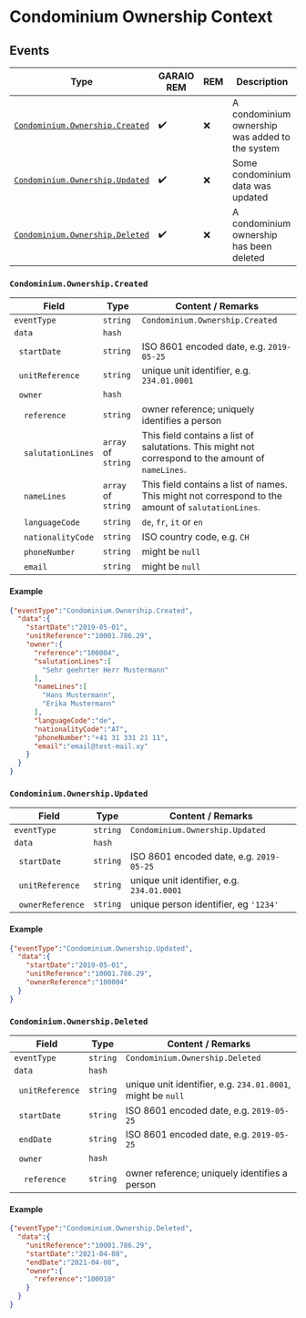 # Condominium Ownership Context

## Events

Type | GARAIO REM | REM | Description
---|---|---|---
[`Condominium.Ownership.Created`](#condominiumownershipcreated) | :heavy_check_mark: | :x: | A condominium ownership was added to the system
[`Condominium.Ownership.Updated`](#condominiumownershipupdated) | :heavy_check_mark: | :x: | Some condominium data was updated
[`Condominium.Ownership.Deleted`](#condominiumownershipdeleted) | :heavy_check_mark: | :x: | A condominium ownership has been deleted

### `Condominium.Ownership.Created`

Field | Type | Content / Remarks
---|---|---
`eventType` | `string` | `Condominium.Ownership.Created`
`data` | `hash` |
&nbsp;&nbsp;`startDate` | `string` | ISO 8601 encoded date, e.g. `2019-05-25`
&nbsp;&nbsp;`unitReference` | `string` | unique unit identifier, e.g. `234.01.0001`
&nbsp;&nbsp;`owner` | `hash` |
&nbsp;&nbsp;&nbsp;&nbsp;`reference` | `string` | owner reference; uniquely identifies a person
&nbsp;&nbsp;&nbsp;&nbsp;`salutationLines` | `array` of `string` | This field contains a list of salutations. This might not correspond to the amount of `nameLines`. |
&nbsp;&nbsp;&nbsp;&nbsp;`nameLines` | `array` of `string` | This field contains a list of names. This might not correspond to the amount of `salutationLines`. |
&nbsp;&nbsp;&nbsp;&nbsp;`languageCode` | `string` | `de`, `fr`, `it` or `en`
&nbsp;&nbsp;&nbsp;&nbsp;`nationalityCode` | `string` | ISO country code, e.g. `CH`
&nbsp;&nbsp;&nbsp;&nbsp;`phoneNumber` | `string` | might be `null`
&nbsp;&nbsp;&nbsp;&nbsp;`email` | `string` | might be `null`

#### Example

```json
{"eventType":"Condominium.Ownership.Created",
  "data":{
    "startDate":"2019-05-01",
    "unitReference":"10001.786.29",
    "owner":{
      "reference":"100004",
      "salutationLines":[
        "Sehr geehrter Herr Mustermann"
      ],
      "nameLines":[
        "Hans Mustermann",
        "Erika Mustermann"
      ],
      "languageCode":"de",
      "nationalityCode":"AT",
      "phoneNumber":"+41 31 331 21 11",
      "email":"email@test-mail.xy"
    }
  }
}
```

### `Condominium.Ownership.Updated`

Field | Type | Content / Remarks
---|---|---
`eventType` | `string` | `Condominium.Ownership.Updated`
`data` | `hash` |
&nbsp;&nbsp;`startDate` | `string` | ISO 8601 encoded date, e.g. `2019-05-25`
&nbsp;&nbsp;`unitReference` | `string` | unique unit identifier, e.g. `234.01.0001`
&nbsp;&nbsp;`ownerReference` | `string` | unique person identifier, eg `'1234'`

#### Example

```json
{"eventType":"Condominium.Ownership.Updated",
  "data":{
    "startDate":"2019-05-01",
    "unitReference":"10001.786.29",
    "ownerReference":"100004"
  }
}
```

### `Condominium.Ownership.Deleted`

Field | Type | Content / Remarks
---|---|---
`eventType` | `string` | `Condominium.Ownership.Deleted`
`data` | `hash` |
&nbsp;&nbsp;`unitReference` | `string` | unique unit identifier, e.g. `234.01.0001`, might be `null`
&nbsp;&nbsp;`startDate` | `string` | ISO 8601 encoded date, e.g. `2019-05-25`
&nbsp;&nbsp;`endDate` | `string` | ISO 8601 encoded date, e.g. `2019-05-25`
&nbsp;&nbsp;`owner` | `hash` |
&nbsp;&nbsp;&nbsp;&nbsp;`reference` | `string` | owner reference; uniquely identifies a person

#### Example

```json
{"eventType":"Condominium.Ownership.Deleted",
  "data":{
    "unitReference":"10001.786.29",
    "startDate":"2021-04-08",
    "endDate":"2021-04-08",
    "owner":{
      "reference":"100010"
    }
  }
}
```
